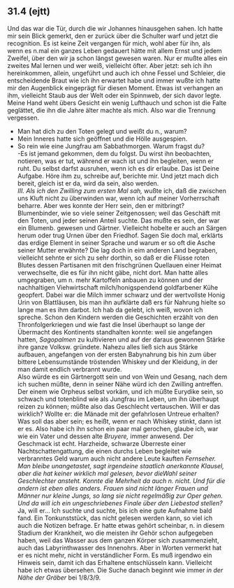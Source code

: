 ## 31.4 (ejtt)
 Und das war die Tür, durch die wir Johannes hinausgehen sahen. Ich hatte mir sein Blick gemerkt, den er zurück über die Schulter warf und jetzt die recognition. Es ist keine Zeit vergangen für mich, wohl aber für ihn, als wenn es n.mal ein ganzes Leben gedauert hätte mit allem Ernst und jedem Zweifel, über den wir ja schon längst gewesen waren. Nur er mußte alles ein zweites Mal lernen und wer weiß, vielleicht öfter. Aber jetzt: seh ich ihn hereinkommen, allein, ungeführt und auch ich ohne Fessel und Schleier, die entscheidende Braut wie ich ihn erwartet habe und immer wußte ich hatte mir den Augenblick eingeprägt für diesen Moment. Etwas ist verhangen an ihm, vielleicht Staub aus der Welt oder ein Spinnweb, der sich davor legte. Meine Hand weht übers Gesicht ein wenig Lufthauch und schon ist die Falte geglättet, die ihn die Jahre älter machte als mich. Also war die Trennung vergessen.   
- Man hat dich zu den Toten gelegt und weißt du n., warum?   
- Mein Inneres hatte sich geöffnet und die Hölle ausgespien.   
- So rein wie eine Jungfrau am Sabbathmorgen. Warum fragst du?   
 -Es ist jemand gekommen, dem du folgst. Du wirst ihn beobachten, notieren, was er tut, während er wach ist und ihn begleiten, wenn er ruht. Du selbst darfst ausruhen, wenn ich es dir erlaube. Das ist Deine Aufgabe. Höre ihm zu, schreibe auf, berichte mir. Und jetzt mach dich bereit, gleich ist er da, wird da sein, also werden.   
*III. Als ich den Zwilling zum ersten Mal sah,* wußte ich, daß die zwischen uns Kluft nicht zu überwinden war, wenn ich auf meiner Vorherrschaft beharre. Aber wes konnte der Herr sein, den er mitbringt? Blumenbinder, wie so viele seiner Zeitgenossen; weil das Geschäft mit den Toten, und jeder seinen Anteil suchte. Das mußte es sein, der war ein Blumenb. gewesen und Gärtner. Vielleicht hobelte er auch an Särgen herum oder trug Urnen über den Friedhof. Sagen Sie doch mal, erklärts das erdige Element in seiner Sprache und warum er so oft die Asche seiner Mutter erwähnte? Die lag doch in eim anderen Land begraben, vielleicht sehnte er sich zu sehr dorthin, so daß er die Flüsse roten Blutes dessen Partisanen mit den frischgrünen Quellauen einer Heimat verwechselte, die es für ihn nicht gäbe, nicht dort. Man hatte alles umgegraben, um n. mehr Kartoffeln anbauen zu können und der nachhaltigen Viehwirtschaft milch/honigspendend goldfarbener Kühe geopfert. Dabei war die Milch immer schwarz und der wertvollste Honig Urin von Blattläusen, bis man ihn aufklärte daß ers für Nahrung hielte so lange man es ihm darbot. Ich hab da gelebt, ich weiß, wovon ich spreche. Schon den Kindern werden die Geschichten erzählt von den Thronfolgerkriegen und wie fast die Insel überhaupt so lange der Übermacht des Kontinents standhalten konnte: weil sie angefangen hatten, *Sagopalmen* zu kultivieren und auf der daraus gewonnen Stärke ihre ganze Volksw. gründete. Nahezu alles ließ sich aus Stärke aufbauen, angefangen von der ersten Babynahrung bis hin zum über bittere Lebensumstände tröstenden Whiskey und der Kleidung, in der man damit endlich verbrannt wurde.    
Also würde es ein Gärtnergott sein und von Wein und Gesang, nach dem ich suchen müßte, denn in seiner Nähe würd ich den Zwilling antreffen. Der einem wie Orpheus selbst vorkäm, und ich müßte Eurydike sein, so schwach und totenblind wie als Jungfrau im Leben, um ihn überhaupt reizen zu können; müßte also das Geschlecht vertauschen. Will er das wirklich? Wollte er: die Mänade mit der gefahrlosen Untreue erhalten? Was soll das aber sein; es heißt, wenn er nach Whiskey stinkt, dann ist er es. Also habe ich ihn schon ein paar mal gerochen, glaube ich, war wie ein Vater und dessen alte *Bruyere,* immer anwesend. Der Geschmack ist echt. Harzheide, schwarze Überreste einer Nachtschattengattung, die einen durchs Leben begleitet wie verbranntes Geld warum auch nicht andere Leute kauften *Fernseher. Man bleibe unangetastet, sagt irgendeine staatlich anerkannte Klausel, aber die hat keiner wirklich mal gelesen, bevor dieWahl seiner Geschlechter ansteht. Konnte die Mehrheit da auch *n.* nicht. Und für die andern ist eben alles anders. Frauen sind nicht länger Frauen und Männer nur kleine Jungs, so lang sie nicht regelmäßig zur Oper gehen. Und da will ich ein ungeschriebenes Finale über den Liebestod stellen?* Ja, will er... Ich suchte und suchte, bis ich eine gute Aufnahme bald fand. Ein Tonkunststück, das nicht gelesen werden kann, so viel ich auch die Notizen befrage. Er hatte etwas gehört scheinbar, n. in diesem Stadium der Krankheit, wo die meisten ihr Gehör schon aufgegeben haben, weil das Wasser aus dem ganzen Körper sich zusammenzieht, auch das Labyrinthwasser des Innenohrs. Aber in Worten vermerkt hat er es nicht mehr, nicht in verständlicher Form. Es muß irgendwo ein Hinweis sein, damit ich das Erhaltene entschlüsseln kann. Vielleicht habe ich etwas übersehen. Die Suche danach beginnt wie immer *in der Nähe der Gräber* bei 1/8/3/9.   
